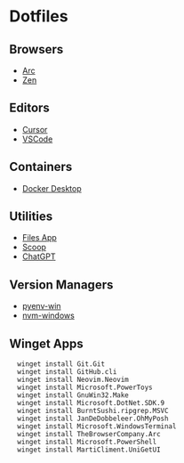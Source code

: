 # Dotfiles

## Browsers

- [Arc](https://arc.net/)
- [Zen](https://zen-browser.app)

## Editors

- [Cursor](https://github.com/coder/cursor-arm)
- [VSCode](https://code.visualstudio.com/download)

## Containers

- [Docker Desktop](https://docs.docker.com/desktop/setup/install/windows-install/)

## Utilities

- [Files App](https://files.community/download)
- [Scoop](https://scoop.sh/)
- [ChatGPT](https://openai.com/chatgpt/download/)

## Version Managers

- [pyenv-win](https://github.com/pyenv-win/pyenv-win)
- [nvm-windows](https://github.com/coreybutler/nvm-windows)

## Winget Apps

```pwsh
  winget install Git.Git
  winget install GitHub.cli
  winget install Neovim.Neovim
  winget install Microsoft.PowerToys
  winget install GnuWin32.Make
  winget install Microsoft.DotNet.SDK.9
  winget install BurntSushi.ripgrep.MSVC
  winget install JanDeDobbeleer.OhMyPosh
  winget install Microsoft.WindowsTerminal
  winget install TheBrowserCompany.Arc
  winget install Microsoft.PowerShell
  winget install MartiCliment.UniGetUI
```
